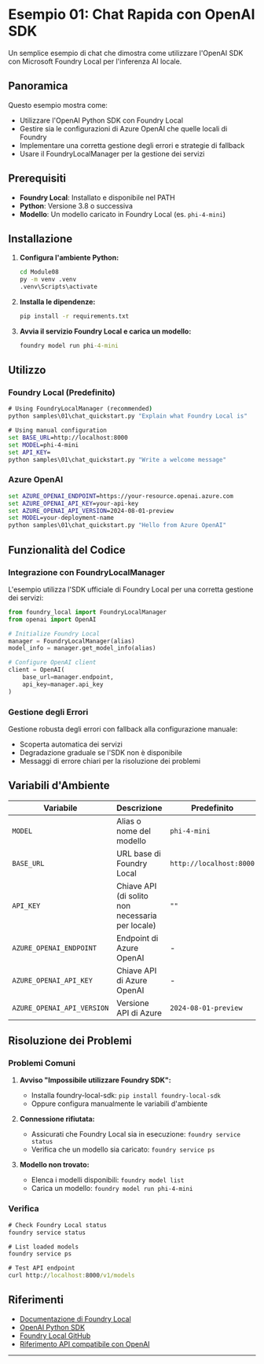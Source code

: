 <!--
CO_OP_TRANSLATOR_METADATA:
{
  "original_hash": "fb649a75048715165e76e20b366620a9",
  "translation_date": "2025-09-24T21:26:48+00:00",
  "source_file": "Module08/samples/01/README.md",
  "language_code": "it"
}
-->
# Esempio 01: Chat Rapida con OpenAI SDK

Un semplice esempio di chat che dimostra come utilizzare l'OpenAI SDK con Microsoft Foundry Local per l'inferenza AI locale.

## Panoramica

Questo esempio mostra come:
- Utilizzare l'OpenAI Python SDK con Foundry Local
- Gestire sia le configurazioni di Azure OpenAI che quelle locali di Foundry
- Implementare una corretta gestione degli errori e strategie di fallback
- Usare il FoundryLocalManager per la gestione dei servizi

## Prerequisiti

- **Foundry Local**: Installato e disponibile nel PATH
- **Python**: Versione 3.8 o successiva
- **Modello**: Un modello caricato in Foundry Local (es. `phi-4-mini`)

## Installazione

1. **Configura l'ambiente Python:**
   ```cmd
   cd Module08
   py -m venv .venv
   .venv\Scripts\activate
   ```

2. **Installa le dipendenze:**
   ```cmd
   pip install -r requirements.txt
   ```

3. **Avvia il servizio Foundry Local e carica un modello:**
   ```cmd
   foundry model run phi-4-mini
   ```


## Utilizzo

### Foundry Local (Predefinito)

```cmd
# Using FoundryLocalManager (recommended)
python samples\01\chat_quickstart.py "Explain what Foundry Local is"

# Using manual configuration
set BASE_URL=http://localhost:8000
set MODEL=phi-4-mini
set API_KEY=
python samples\01\chat_quickstart.py "Write a welcome message"
```

### Azure OpenAI

```cmd
set AZURE_OPENAI_ENDPOINT=https://your-resource.openai.azure.com
set AZURE_OPENAI_API_KEY=your-api-key
set AZURE_OPENAI_API_VERSION=2024-08-01-preview
set MODEL=your-deployment-name
python samples\01\chat_quickstart.py "Hello from Azure OpenAI"
```


## Funzionalità del Codice

### Integrazione con FoundryLocalManager

L'esempio utilizza l'SDK ufficiale di Foundry Local per una corretta gestione dei servizi:

```python
from foundry_local import FoundryLocalManager
from openai import OpenAI

# Initialize Foundry Local
manager = FoundryLocalManager(alias)
model_info = manager.get_model_info(alias)

# Configure OpenAI client
client = OpenAI(
    base_url=manager.endpoint,
    api_key=manager.api_key
)
```


### Gestione degli Errori

Gestione robusta degli errori con fallback alla configurazione manuale:
- Scoperta automatica dei servizi
- Degradazione graduale se l'SDK non è disponibile
- Messaggi di errore chiari per la risoluzione dei problemi

## Variabili d'Ambiente

| Variabile | Descrizione | Predefinito | Necessaria |
|----------|-------------|-------------|------------|
| `MODEL` | Alias o nome del modello | `phi-4-mini` | No |
| `BASE_URL` | URL base di Foundry Local | `http://localhost:8000` | No |
| `API_KEY` | Chiave API (di solito non necessaria per locale) | `""` | No |
| `AZURE_OPENAI_ENDPOINT` | Endpoint di Azure OpenAI | - | Per Azure |
| `AZURE_OPENAI_API_KEY` | Chiave API di Azure OpenAI | - | Per Azure |
| `AZURE_OPENAI_API_VERSION` | Versione API di Azure | `2024-08-01-preview` | No |

## Risoluzione dei Problemi

### Problemi Comuni

1. **Avviso "Impossibile utilizzare Foundry SDK":**
   - Installa foundry-local-sdk: `pip install foundry-local-sdk`
   - Oppure configura manualmente le variabili d'ambiente

2. **Connessione rifiutata:**
   - Assicurati che Foundry Local sia in esecuzione: `foundry service status`
   - Verifica che un modello sia caricato: `foundry service ps`

3. **Modello non trovato:**
   - Elenca i modelli disponibili: `foundry model list`
   - Carica un modello: `foundry model run phi-4-mini`

### Verifica

```cmd
# Check Foundry Local status
foundry service status

# List loaded models
foundry service ps

# Test API endpoint
curl http://localhost:8000/v1/models
```


## Riferimenti

- [Documentazione di Foundry Local](https://learn.microsoft.com/azure/ai-foundry/foundry-local/)
- [OpenAI Python SDK](https://github.com/openai/openai-python)
- [Foundry Local GitHub](https://github.com/microsoft/Foundry-Local)
- [Riferimento API compatibile con OpenAI](https://learn.microsoft.com/azure/ai-foundry/foundry-local/how-to/how-to-integrate-with-inference-sdks)

---

